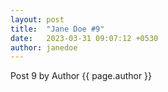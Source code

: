 ```yaml
---
layout: post
title:  "Jane Doe #9"
date:   2023-03-31 09:07:12 +0530
author: janedoe
---
```


Post 9 by Author {{ page.author }}